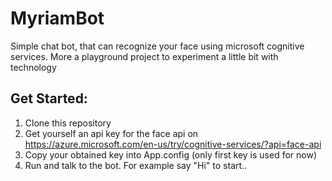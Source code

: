 # MyriamBot
Simple chat bot, that can recognize your face using microsoft cognitive services. More a playground project to experiment a little bit with technology

## Get Started:
1. Clone this repository
2. Get yourself an api key for the face api on https://azure.microsoft.com/en-us/try/cognitive-services/?api=face-api
3. Copy your obtained key into App.config (only first key is used for now)
4. Run and talk to the bot. For example say "Hi" to start..

 